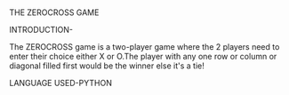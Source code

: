 #
THE ZEROCROSS GAME

INTRODUCTION-

The ZEROCROSS game is a two-player game where the 2 players need to enter their choice either X or O.The player with any one row or column or diagonal filled first would be the winner else it's a tie!

LANGUAGE USED-PYTHON
